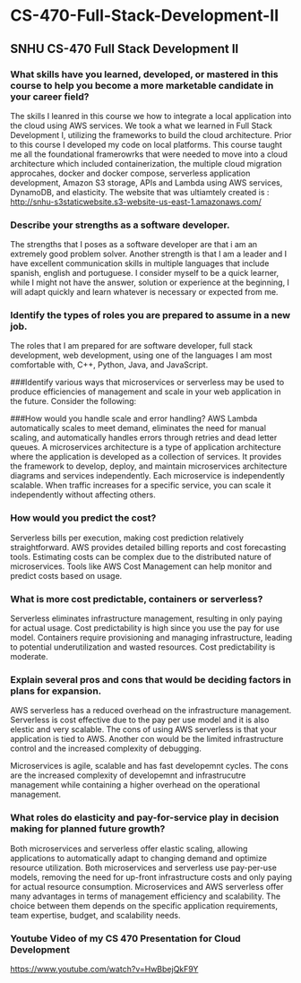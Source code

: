 # CS-470-Full-Stack-Development-II
## SNHU CS-470 Full Stack Development II

### What skills have you learned, developed, or mastered in this course to help you become a more marketable candidate in your career field?
The skills I leanred in this course we how to integrate a local application into the cloud using AWS services. We took a what we learned in Full Stack Development I, utilizing the frameworks to build the cloud architecture. Prior to this course I developed my code on local platforms. This course taught me all the foundational framerowrks that were needed to move into a cloud architecture which included containerization, the multiple cloud migration approcahes, docker and docker compose, serverless application development, Amazon S3 storage, APIs and Lambda using AWS services, DynamoDB, and elasticity. The website that was ultiamtely created is : http://snhu-s3staticwebsite.s3-website-us-east-1.amazonaws.com/

### Describe your strengths as a software developer.
The strengths that I poses as a software developer are that i am an extremely good problem solver. Another strength is that I am a leader and I have excellent communication skills in multiple languages that include spanish, english and portuguese. I consider myself to be a quick learner, while I might not have the answer, solution or experience at the beginning, I will adapt quickly and learn whatever is necessary or expected from me.

### Identify the types of roles you are prepared to assume in a new job.
The roles that I am prepared for are software developer, full stack development, web development, using one of the languages I am most comfortable with, C++, Python, Java, and JavaScript.

###Identify various ways that microservices or serverless may be used to produce efficiencies of management and scale in your web application in the future. 
Consider the following:

###How would you handle scale and error handling?
AWS Lambda automatically scales to meet demand, eliminates the need for manual scaling, and automatically handles errors through retries and dead letter queues. A microservices architecture is a type of application architecture where the application is developed as a collection of services. It provides the framework to develop, deploy, and maintain microservices architecture diagrams and services independently. Each microservice is independently scalable. When traffic increases for a specific service, you can scale it independently without affecting others.

### How would you predict the cost?
Serverless bills per execution, making cost prediction relatively straightforward. AWS provides detailed billing reports and cost forecasting tools. Estimating costs can be complex due to the distributed nature of microservices. Tools like AWS Cost Management can help monitor and predict costs based on usage.

### What is more cost predictable, containers or serverless?
Serverless eliminates infrastructure management, resulting in only paying for actual usage. Cost predictability is high since you use the pay for use model. Containers require provisioning and managing infrastructure, leading to potential underutilization and wasted resources. Cost predictability is moderate.

### Explain several pros and cons that would be deciding factors in plans for expansion.
AWS serverless has a reduced overhead on the infrastructure management. Serverless is cost effective due to the pay per use model and it is also elestic and very scalable. The cons of using AWS serverless is that your application is tied to AWS. Another con would be the limited infrastructure control and the increased complexity of debugging. 

Microservices is agile, scalable and has fast developemnt cycles. The cons are the increased complexity of developemnt and infrastrucutre management while containing a higher overhead on the operational management.

### What roles do elasticity and pay-for-service play in decision making for planned future growth?
Both microservices and serverless offer elastic scaling, allowing applications to automatically adapt to changing demand and optimize resource utilization. Both microservices and serverless use pay-per-use models, removing the need for up-front infrastructure costs and only paying for actual resource consumption. Microservices and AWS serverless offer many advantages in terms of management efficiency and scalability. The choice between them depends on the specific application requirements, team expertise, budget, and scalability needs.

### Youtube Video of my CS 470 Presentation for Cloud Development
https://www.youtube.com/watch?v=HwBbejQkF9Y
